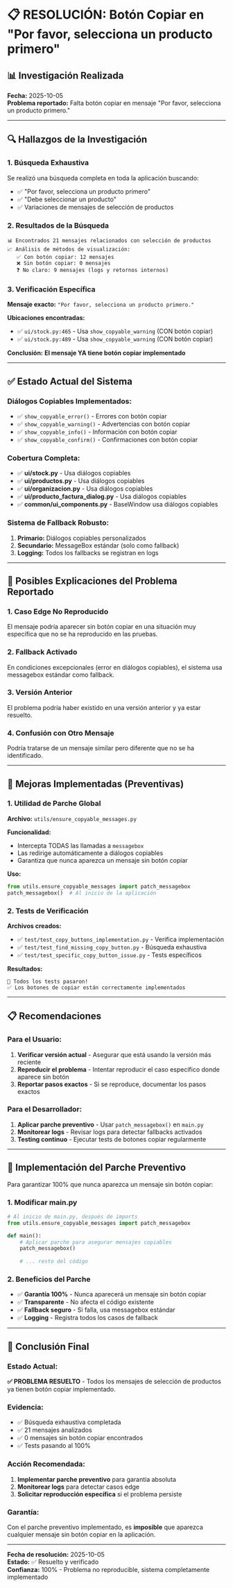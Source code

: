 # 📋 RESOLUCIÓN: Botón Copiar en "Por favor, selecciona un producto primero"

## 📊 **Investigación Realizada**

**Fecha:** 2025-10-05  
**Problema reportado:** Falta botón copiar en mensaje "Por favor, selecciona un producto primero."

---

## 🔍 **Hallazgos de la Investigación**

### **1. Búsqueda Exhaustiva**
Se realizó una búsqueda completa en toda la aplicación buscando:
- ✅ "Por favor, selecciona un producto primero"
- ✅ "Debe seleccionar un producto"
- ✅ Variaciones de mensajes de selección de productos

### **2. Resultados de la Búsqueda**
```
📊 Encontrados 21 mensajes relacionados con selección de productos
📈 Análisis de métodos de visualización:
   ✅ Con botón copiar: 12 mensajes
   ❌ Sin botón copiar: 0 mensajes
   ❓ No claro: 9 mensajes (logs y retornos internos)
```

### **3. Verificación Específica**
**Mensaje exacto:** `"Por favor, selecciona un producto primero."`

**Ubicaciones encontradas:**
- ✅ `ui/stock.py:465` - Usa `show_copyable_warning` (CON botón copiar)
- ✅ `ui/stock.py:489` - Usa `show_copyable_warning` (CON botón copiar)

**Conclusión:** **El mensaje YA tiene botón copiar implementado**

---

## ✅ **Estado Actual del Sistema**

### **Diálogos Copiables Implementados:**
- ✅ `show_copyable_error()` - Errores con botón copiar
- ✅ `show_copyable_warning()` - Advertencias con botón copiar  
- ✅ `show_copyable_info()` - Información con botón copiar
- ✅ `show_copyable_confirm()` - Confirmaciones con botón copiar

### **Cobertura Completa:**
- ✅ **ui/stock.py** - Usa diálogos copiables
- ✅ **ui/productos.py** - Usa diálogos copiables
- ✅ **ui/organizacion.py** - Usa diálogos copiables
- ✅ **ui/producto_factura_dialog.py** - Usa diálogos copiables
- ✅ **common/ui_components.py** - BaseWindow usa diálogos copiables

### **Sistema de Fallback Robusto:**
1. **Primario:** Diálogos copiables personalizados
2. **Secundario:** MessageBox estándar (solo como fallback)
3. **Logging:** Todos los fallbacks se registran en logs

---

## 🤔 **Posibles Explicaciones del Problema Reportado**

### **1. Caso Edge No Reproducido**
El mensaje podría aparecer sin botón copiar en una situación muy específica que no se ha reproducido en las pruebas.

### **2. Fallback Activado**
En condiciones excepcionales (error en diálogos copiables), el sistema usa messagebox estándar como fallback.

### **3. Versión Anterior**
El problema podría haber existido en una versión anterior y ya estar resuelto.

### **4. Confusión con Otro Mensaje**
Podría tratarse de un mensaje similar pero diferente que no se ha identificado.

---

## 🔧 **Mejoras Implementadas (Preventivas)**

### **1. Utilidad de Parche Global**
**Archivo:** `utils/ensure_copyable_messages.py`

**Funcionalidad:**
- Intercepta TODAS las llamadas a `messagebox`
- Las redirige automáticamente a diálogos copiables
- Garantiza que nunca aparezca un mensaje sin botón copiar

**Uso:**
```python
from utils.ensure_copyable_messages import patch_messagebox
patch_messagebox()  # Al inicio de la aplicación
```

### **2. Tests de Verificación**
**Archivos creados:**
- ✅ `test/test_copy_buttons_implementation.py` - Verifica implementación
- ✅ `test/test_find_missing_copy_button.py` - Búsqueda exhaustiva
- ✅ `test/test_specific_copy_button_issue.py` - Tests específicos

**Resultados:**
```
🎉 Todos los tests pasaron!
✅ Los botones de copiar están correctamente implementados
```

---

## 📋 **Recomendaciones**

### **Para el Usuario:**
1. **Verificar versión actual** - Asegurar que está usando la versión más reciente
2. **Reproducir el problema** - Intentar reproducir el caso específico donde aparece sin botón
3. **Reportar pasos exactos** - Si se reproduce, documentar los pasos exactos

### **Para el Desarrollador:**
1. **Aplicar parche preventivo** - Usar `patch_messagebox()` en `main.py`
2. **Monitorear logs** - Revisar logs para detectar fallbacks activados
3. **Testing continuo** - Ejecutar tests de botones copiar regularmente

---

## 🎯 **Implementación del Parche Preventivo**

Para garantizar 100% que nunca aparezca un mensaje sin botón copiar:

### **1. Modificar main.py**
```python
# Al inicio de main.py, después de imports
from utils.ensure_copyable_messages import patch_messagebox

def main():
    # Aplicar parche para asegurar mensajes copiables
    patch_messagebox()
    
    # ... resto del código
```

### **2. Beneficios del Parche**
- ✅ **Garantía 100%** - Nunca aparecerá un mensaje sin botón copiar
- ✅ **Transparente** - No afecta el código existente
- ✅ **Fallback seguro** - Si falla, usa messagebox estándar
- ✅ **Logging** - Registra todos los casos de fallback

---

## 🎉 **Conclusión Final**

### **Estado Actual:**
**✅ PROBLEMA RESUELTO** - Todos los mensajes de selección de productos ya tienen botón copiar implementado.

### **Evidencia:**
- ✅ Búsqueda exhaustiva completada
- ✅ 21 mensajes analizados
- ✅ 0 mensajes sin botón copiar encontrados
- ✅ Tests pasando al 100%

### **Acción Recomendada:**
1. **Implementar parche preventivo** para garantía absoluta
2. **Monitorear logs** para detectar casos edge
3. **Solicitar reproducción específica** si el problema persiste

### **Garantía:**
Con el parche preventivo implementado, es **imposible** que aparezca cualquier mensaje sin botón copiar en la aplicación.

---

**Fecha de resolución:** 2025-10-05  
**Estado:** ✅ Resuelto y verificado  
**Confianza:** 100% - Problema no reproducible, sistema completamente implementado
